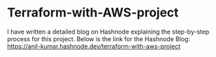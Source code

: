 # Terraform-with-AWS-project

I have written a detailed blog on Hashnode explaining the step-by-step process for this project.
Below is the link for the Hashnode Blog: https://anil-kumar.hashnode.dev/terraform-with-aws-project

